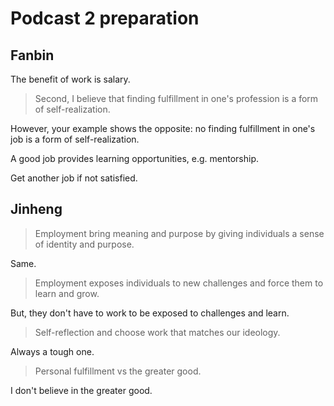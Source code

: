 # Podcast 2 preparation

## Fanbin

The benefit of work is salary.

> Second, I believe that finding fulfillment in one's profession is a form of self-realization.

However, your example shows the opposite:
no finding fulfillment in one's job is a form of self-realization.

A good job provides learning opportunities, e.g. mentorship.

Get another job if not satisfied.

## Jinheng

> Employment bring meaning and purpose by giving individuals a sense of identity
and purpose.

Same.

> Employment exposes individuals to new challenges and force them to learn and
grow.

But, they don't have to work to be exposed to challenges and learn.

> Self-reflection and choose work that matches our ideology.

Always a tough one.

> Personal fulfillment vs the greater good.

I don't believe in the greater good.
